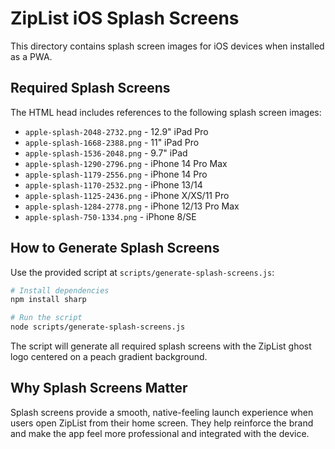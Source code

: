 # ZipList iOS Splash Screens

This directory contains splash screen images for iOS devices when installed as a PWA.

## Required Splash Screens

The HTML head includes references to the following splash screen images:

- `apple-splash-2048-2732.png` - 12.9" iPad Pro
- `apple-splash-1668-2388.png` - 11" iPad Pro
- `apple-splash-1536-2048.png` - 9.7" iPad
- `apple-splash-1290-2796.png` - iPhone 14 Pro Max
- `apple-splash-1179-2556.png` - iPhone 14 Pro
- `apple-splash-1170-2532.png` - iPhone 13/14
- `apple-splash-1125-2436.png` - iPhone X/XS/11 Pro
- `apple-splash-1284-2778.png` - iPhone 12/13 Pro Max
- `apple-splash-750-1334.png` - iPhone 8/SE

## How to Generate Splash Screens

Use the provided script at `scripts/generate-splash-screens.js`:

```bash
# Install dependencies
npm install sharp

# Run the script
node scripts/generate-splash-screens.js
```

The script will generate all required splash screens with the ZipList ghost logo centered on a peach gradient background.

## Why Splash Screens Matter

Splash screens provide a smooth, native-feeling launch experience when users open ZipList from their home screen. They help reinforce the brand and make the app feel more professional and integrated with the device.